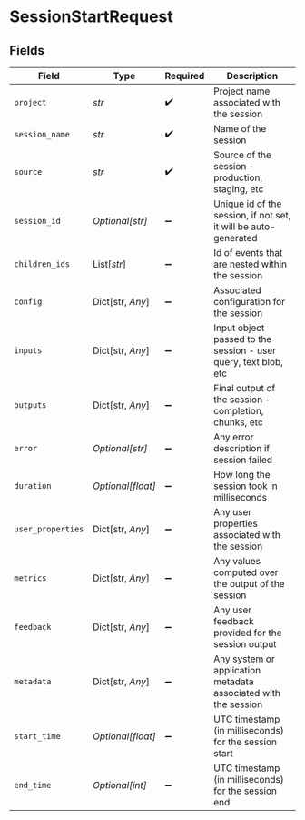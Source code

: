 # SessionStartRequest


## Fields

| Field                                                           | Type                                                            | Required                                                        | Description                                                     |
| --------------------------------------------------------------- | --------------------------------------------------------------- | --------------------------------------------------------------- | --------------------------------------------------------------- |
| `project`                                                       | *str*                                                           | :heavy_check_mark:                                              | Project name associated with the session                        |
| `session_name`                                                  | *str*                                                           | :heavy_check_mark:                                              | Name of the session                                             |
| `source`                                                        | *str*                                                           | :heavy_check_mark:                                              | Source of the session - production, staging, etc                |
| `session_id`                                                    | *Optional[str]*                                                 | :heavy_minus_sign:                                              | Unique id of the session, if not set, it will be auto-generated |
| `children_ids`                                                  | List[*str*]                                                     | :heavy_minus_sign:                                              | Id of events that are nested within the session                 |
| `config`                                                        | Dict[str, *Any*]                                                | :heavy_minus_sign:                                              | Associated configuration for the session                        |
| `inputs`                                                        | Dict[str, *Any*]                                                | :heavy_minus_sign:                                              | Input object passed to the session - user query, text blob, etc |
| `outputs`                                                       | Dict[str, *Any*]                                                | :heavy_minus_sign:                                              | Final output of the session - completion, chunks, etc           |
| `error`                                                         | *Optional[str]*                                                 | :heavy_minus_sign:                                              | Any error description if session failed                         |
| `duration`                                                      | *Optional[float]*                                               | :heavy_minus_sign:                                              | How long the session took in milliseconds                       |
| `user_properties`                                               | Dict[str, *Any*]                                                | :heavy_minus_sign:                                              | Any user properties associated with the session                 |
| `metrics`                                                       | Dict[str, *Any*]                                                | :heavy_minus_sign:                                              | Any values computed over the output of the session              |
| `feedback`                                                      | Dict[str, *Any*]                                                | :heavy_minus_sign:                                              | Any user feedback provided for the session output               |
| `metadata`                                                      | Dict[str, *Any*]                                                | :heavy_minus_sign:                                              | Any system or application metadata associated with the session  |
| `start_time`                                                    | *Optional[float]*                                               | :heavy_minus_sign:                                              | UTC timestamp (in milliseconds) for the session start           |
| `end_time`                                                      | *Optional[int]*                                                 | :heavy_minus_sign:                                              | UTC timestamp (in milliseconds) for the session end             |